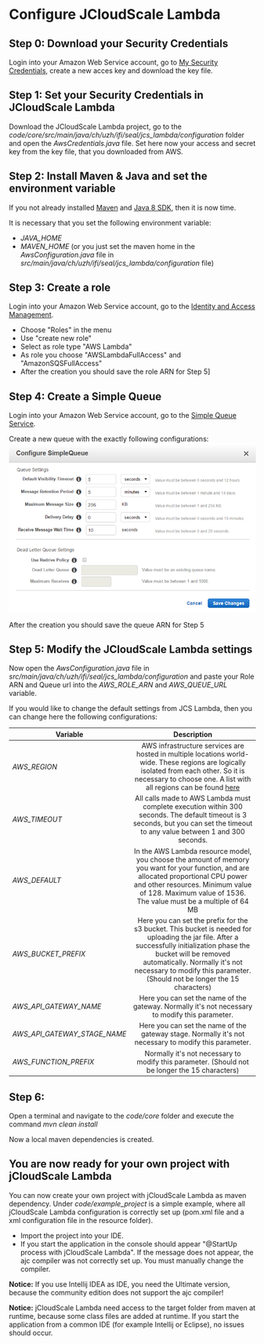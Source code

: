 # Configure JCloudScale Lambda

## Step 0: Download your Security Credentials
Login into your Amazon Web Service account, go to [My Security Credentials](https://console.aws.amazon.com/iam/home?#/security_credential), create a new acces key and download the key file.

## Step 1: Set your Security Credentials in JCloudScale Lambda
Download the JCloudScale Lambda project, go to the *code/core/src/main/java/ch/uzh/ifi/seal/jcs_lambda/configuration* folder and open the *AwsCredentials.java* file. Set here now your access and secret key from the key file, that you downloaded from AWS.

## Step 2: Install Maven & Java and set the environment variable
If you not already installed [Maven](https://maven.apache.org/download.cgi) and [Java 8 SDK](https://docs.oracle.com/javase/8/docs/technotes/guides/install/install_overview.html), then it is now time.

It is necessary that you set the following environment variable:
- *JAVA_HOME*
- *MAVEN_HOME* (or you just set the maven home in the *AwsConfiguration.java* file in *src/main/java/ch/uzh/ifi/seal/jcs_lambda/configuration* file)

## Step 3: Create a role
Login into your Amazon Web Service account, go to the [Identity and Access Management](https://console.aws.amazon.com/iam/home).
- Choose "Roles" in the menu
- Use "create new role"
- Select as role type "AWS Lambda"
- As role you choose "AWSLambdaFullAccess" and "AmazonSQSFullAccess"
- After the creation you should save the role ARN for Step 5]

## Step 4: Create a Simple Queue
Login into your Amazon Web Service account, go to the [Simple Queue Service](https://console.aws.amazon.com/sqs/home).

Create a new queue with the exactly following configurations:
![SQS-Settings](sqs-settings.PNG "SQS Settings")

After the creation you should save the queue ARN for Step 5

## Step 5: Modify the JCloudScale Lambda settings 
Now open the *AwsConfiguration.java* file in *src/main/java/ch/uzh/ifi/seal/jcs_lambda/configuration* and paste your Role ARN and Queue url into the *AWS_ROLE_ARN* and *AWS_QUEUE_URL* variable.

If you would like to change the default settings from JCS Lambda, then you can change here the following configurations:

| Variable                      | Description   | 
| -------------                 |:-------------:| 
| *AWS_REGION*                  | AWS infrastructure services are hosted in multiple locations world-wide. These regions are logically isolated from each other. So it is necessary to choose one. A list with all regions can be found [here](http://docs.aws.amazon.com/AWSJavaSDK/latest/javadoc/com/amazonaws/regions/Regions.html) |
| *AWS_TIMEOUT*                 | All calls made to AWS Lambda must complete execution within 300 seconds. The default timeout is 3 seconds, but you can set the timeout to any value between 1 and 300 seconds. |
| *AWS_DEFAULT*                 | In the AWS Lambda resource model, you choose the amount of memory you want for your function, and are allocated proportional CPU power and other resources. Minimum value of 128. Maximum value of 1536. The value must be a multiple of 64 MB |_MEMORY_SIZE
| *AWS_BUCKET_PREFIX*           | Here you can set the prefix for the s3 bucket. This bucket is needed for uploading the jar file. After a successfully initialization phase the bucket will be removed automatically. Normally it's not necessary to modify this parameter. (Should not be longer the 15 characters) |
| *AWS_API_GATEWAY_NAME*        | Here you can set the name of the gateway. Normally it's not necessary to modify this parameter. |
| *AWS_API_GATEWAY_STAGE_NAME*  | Here you can set the name of the gateway stage. Normally it's not necessary to modify this parameter. |
| *AWS_FUNCTION_PREFIX*         | Normally it's not necessary to modify this parameter. (Should not be longer the 15 characters) |

## Step 6:
Open a terminal and navigate to the *code/core* folder and execute the command *mvn clean install*

Now a local maven dependencies is created.

## You are now ready for your own project with jCloudScale Lambda
You can now create your own project with jCloudScale Lambda as maven dependency. Under *code/example_project* is a simple example, where all jCloudScale Lambda configuration is correctly set up (pom.xml file and a xml configuration file in the resource folder).

- Import the project into your IDE.
- If you start the application in the console should appear "@StartUp process with jCloudScale Lambda". If the message does not appear, the ajc compiler was not correctly set up. You must manually change the compiler. 

**Notice:** If you use Intellij IDEA as IDE, you need the Ultimate version, because the community edition does not support the ajc compiler!

**Notice:** jCloudScale Lambda need access to the target folder from maven at runtime, because some class files are added at runtime. If you start the application from a common IDE (for example Intellij or Eclipse), no issues should occur.